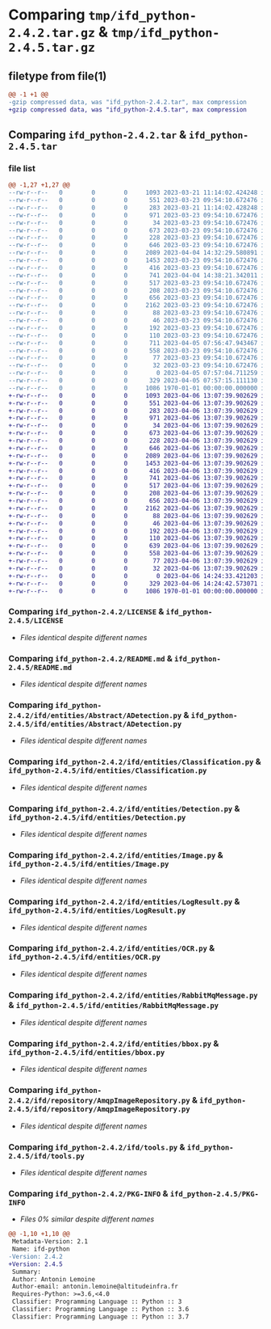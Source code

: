 # Comparing `tmp/ifd_python-2.4.2.tar.gz` & `tmp/ifd_python-2.4.5.tar.gz`

## filetype from file(1)

```diff
@@ -1 +1 @@
-gzip compressed data, was "ifd_python-2.4.2.tar", max compression
+gzip compressed data, was "ifd_python-2.4.5.tar", max compression
```

## Comparing `ifd_python-2.4.2.tar` & `ifd_python-2.4.5.tar`

### file list

```diff
@@ -1,27 +1,27 @@
--rw-r--r--   0        0        0     1093 2023-03-21 11:14:02.424248 ifd_python-2.4.2/LICENSE
--rw-r--r--   0        0        0      551 2023-03-23 09:54:10.672476 ifd_python-2.4.2/README.md
--rw-r--r--   0        0        0      283 2023-03-21 11:14:02.428248 ifd_python-2.4.2/ifd/__init__.py
--rw-r--r--   0        0        0      971 2023-03-23 09:54:10.672476 ifd_python-2.4.2/ifd/entities/Abstract/ADetection.py
--rw-r--r--   0        0        0       34 2023-03-23 09:54:10.672476 ifd_python-2.4.2/ifd/entities/Abstract/__init__.py
--rw-r--r--   0        0        0      673 2023-03-23 09:54:10.672476 ifd_python-2.4.2/ifd/entities/Classification.py
--rw-r--r--   0        0        0      228 2023-03-23 09:54:10.672476 ifd_python-2.4.2/ifd/entities/Couleur.py
--rw-r--r--   0        0        0      646 2023-03-23 09:54:10.672476 ifd_python-2.4.2/ifd/entities/Detection.py
--rw-r--r--   0        0        0     2089 2023-04-04 14:32:29.580891 ifd_python-2.4.2/ifd/entities/Image.py
--rw-r--r--   0        0        0     1453 2023-03-23 09:54:10.672476 ifd_python-2.4.2/ifd/entities/LogResult.py
--rw-r--r--   0        0        0      416 2023-03-23 09:54:10.672476 ifd_python-2.4.2/ifd/entities/Modele.py
--rw-r--r--   0        0        0      741 2023-04-04 14:38:21.342011 ifd_python-2.4.2/ifd/entities/OCR.py
--rw-r--r--   0        0        0      517 2023-03-23 09:54:10.672476 ifd_python-2.4.2/ifd/entities/RabbitMqMessage.py
--rw-r--r--   0        0        0      208 2023-03-23 09:54:10.672476 ifd_python-2.4.2/ifd/entities/__init__.py
--rw-r--r--   0        0        0      656 2023-03-23 09:54:10.672476 ifd_python-2.4.2/ifd/entities/bbox.py
--rw-r--r--   0        0        0     2162 2023-03-23 09:54:10.672476 ifd_python-2.4.2/ifd/repository/AmqpImageRepository.py
--rw-r--r--   0        0        0       88 2023-03-23 09:54:10.672476 ifd_python-2.4.2/ifd/repository/Interfaces/IImageRepository.py
--rw-r--r--   0        0        0       46 2023-03-23 09:54:10.672476 ifd_python-2.4.2/ifd/repository/Interfaces/__init__.py
--rw-r--r--   0        0        0      192 2023-03-23 09:54:10.672476 ifd_python-2.4.2/ifd/repository/MemoryImageRepository.py
--rw-r--r--   0        0        0      110 2023-03-23 09:54:10.672476 ifd_python-2.4.2/ifd/repository/__init__.py
--rw-r--r--   0        0        0      711 2023-04-05 07:56:47.943467 ifd_python-2.4.2/ifd/spec.py
--rw-r--r--   0        0        0      558 2023-03-23 09:54:10.672476 ifd_python-2.4.2/ifd/tools.py
--rw-r--r--   0        0        0       77 2023-03-23 09:54:10.672476 ifd_python-2.4.2/ifd/usecase/Interfaces/IFonction.py
--rw-r--r--   0        0        0       32 2023-03-23 09:54:10.672476 ifd_python-2.4.2/ifd/usecase/Interfaces/__init__.py
--rw-r--r--   0        0        0        0 2023-04-05 07:57:04.711259 ifd_python-2.4.2/ifd/usecase/__init__.py
--rw-r--r--   0        0        0      329 2023-04-05 07:57:15.111130 ifd_python-2.4.2/pyproject.toml
--rw-r--r--   0        0        0     1086 1970-01-01 00:00:00.000000 ifd_python-2.4.2/PKG-INFO
+-rw-r--r--   0        0        0     1093 2023-04-06 13:07:39.902629 ifd_python-2.4.5/LICENSE
+-rw-r--r--   0        0        0      551 2023-04-06 13:07:39.902629 ifd_python-2.4.5/README.md
+-rw-r--r--   0        0        0      283 2023-04-06 13:07:39.902629 ifd_python-2.4.5/ifd/__init__.py
+-rw-r--r--   0        0        0      971 2023-04-06 13:07:39.902629 ifd_python-2.4.5/ifd/entities/Abstract/ADetection.py
+-rw-r--r--   0        0        0       34 2023-04-06 13:07:39.902629 ifd_python-2.4.5/ifd/entities/Abstract/__init__.py
+-rw-r--r--   0        0        0      673 2023-04-06 13:07:39.902629 ifd_python-2.4.5/ifd/entities/Classification.py
+-rw-r--r--   0        0        0      228 2023-04-06 13:07:39.902629 ifd_python-2.4.5/ifd/entities/Couleur.py
+-rw-r--r--   0        0        0      646 2023-04-06 13:07:39.902629 ifd_python-2.4.5/ifd/entities/Detection.py
+-rw-r--r--   0        0        0     2089 2023-04-06 13:07:39.902629 ifd_python-2.4.5/ifd/entities/Image.py
+-rw-r--r--   0        0        0     1453 2023-04-06 13:07:39.902629 ifd_python-2.4.5/ifd/entities/LogResult.py
+-rw-r--r--   0        0        0      416 2023-04-06 13:07:39.902629 ifd_python-2.4.5/ifd/entities/Modele.py
+-rw-r--r--   0        0        0      741 2023-04-06 13:07:39.902629 ifd_python-2.4.5/ifd/entities/OCR.py
+-rw-r--r--   0        0        0      517 2023-04-06 13:07:39.902629 ifd_python-2.4.5/ifd/entities/RabbitMqMessage.py
+-rw-r--r--   0        0        0      208 2023-04-06 13:07:39.902629 ifd_python-2.4.5/ifd/entities/__init__.py
+-rw-r--r--   0        0        0      656 2023-04-06 13:07:39.902629 ifd_python-2.4.5/ifd/entities/bbox.py
+-rw-r--r--   0        0        0     2162 2023-04-06 13:07:39.902629 ifd_python-2.4.5/ifd/repository/AmqpImageRepository.py
+-rw-r--r--   0        0        0       88 2023-04-06 13:07:39.902629 ifd_python-2.4.5/ifd/repository/Interfaces/IImageRepository.py
+-rw-r--r--   0        0        0       46 2023-04-06 13:07:39.902629 ifd_python-2.4.5/ifd/repository/Interfaces/__init__.py
+-rw-r--r--   0        0        0      192 2023-04-06 13:07:39.902629 ifd_python-2.4.5/ifd/repository/MemoryImageRepository.py
+-rw-r--r--   0        0        0      110 2023-04-06 13:07:39.902629 ifd_python-2.4.5/ifd/repository/__init__.py
+-rw-r--r--   0        0        0      639 2023-04-06 13:07:39.902629 ifd_python-2.4.5/ifd/spec.py
+-rw-r--r--   0        0        0      558 2023-04-06 13:07:39.902629 ifd_python-2.4.5/ifd/tools.py
+-rw-r--r--   0        0        0       77 2023-04-06 13:07:39.902629 ifd_python-2.4.5/ifd/usecase/Interfaces/IFonction.py
+-rw-r--r--   0        0        0       32 2023-04-06 13:07:39.902629 ifd_python-2.4.5/ifd/usecase/Interfaces/__init__.py
+-rw-r--r--   0        0        0        0 2023-04-06 14:24:33.421203 ifd_python-2.4.5/ifd/usecase/__init__.py
+-rw-r--r--   0        0        0      329 2023-04-06 14:24:42.573071 ifd_python-2.4.5/pyproject.toml
+-rw-r--r--   0        0        0     1086 1970-01-01 00:00:00.000000 ifd_python-2.4.5/PKG-INFO
```

### Comparing `ifd_python-2.4.2/LICENSE` & `ifd_python-2.4.5/LICENSE`

 * *Files identical despite different names*

### Comparing `ifd_python-2.4.2/README.md` & `ifd_python-2.4.5/README.md`

 * *Files identical despite different names*

### Comparing `ifd_python-2.4.2/ifd/entities/Abstract/ADetection.py` & `ifd_python-2.4.5/ifd/entities/Abstract/ADetection.py`

 * *Files identical despite different names*

### Comparing `ifd_python-2.4.2/ifd/entities/Classification.py` & `ifd_python-2.4.5/ifd/entities/Classification.py`

 * *Files identical despite different names*

### Comparing `ifd_python-2.4.2/ifd/entities/Detection.py` & `ifd_python-2.4.5/ifd/entities/Detection.py`

 * *Files identical despite different names*

### Comparing `ifd_python-2.4.2/ifd/entities/Image.py` & `ifd_python-2.4.5/ifd/entities/Image.py`

 * *Files identical despite different names*

### Comparing `ifd_python-2.4.2/ifd/entities/LogResult.py` & `ifd_python-2.4.5/ifd/entities/LogResult.py`

 * *Files identical despite different names*

### Comparing `ifd_python-2.4.2/ifd/entities/OCR.py` & `ifd_python-2.4.5/ifd/entities/OCR.py`

 * *Files identical despite different names*

### Comparing `ifd_python-2.4.2/ifd/entities/RabbitMqMessage.py` & `ifd_python-2.4.5/ifd/entities/RabbitMqMessage.py`

 * *Files identical despite different names*

### Comparing `ifd_python-2.4.2/ifd/entities/bbox.py` & `ifd_python-2.4.5/ifd/entities/bbox.py`

 * *Files identical despite different names*

### Comparing `ifd_python-2.4.2/ifd/repository/AmqpImageRepository.py` & `ifd_python-2.4.5/ifd/repository/AmqpImageRepository.py`

 * *Files identical despite different names*

### Comparing `ifd_python-2.4.2/ifd/tools.py` & `ifd_python-2.4.5/ifd/tools.py`

 * *Files identical despite different names*

### Comparing `ifd_python-2.4.2/PKG-INFO` & `ifd_python-2.4.5/PKG-INFO`

 * *Files 0% similar despite different names*

```diff
@@ -1,10 +1,10 @@
 Metadata-Version: 2.1
 Name: ifd-python
-Version: 2.4.2
+Version: 2.4.5
 Summary: 
 Author: Antonin Lemoine
 Author-email: antonin.lemoine@altitudeinfra.fr
 Requires-Python: >=3.6,<4.0
 Classifier: Programming Language :: Python :: 3
 Classifier: Programming Language :: Python :: 3.6
 Classifier: Programming Language :: Python :: 3.7
```

